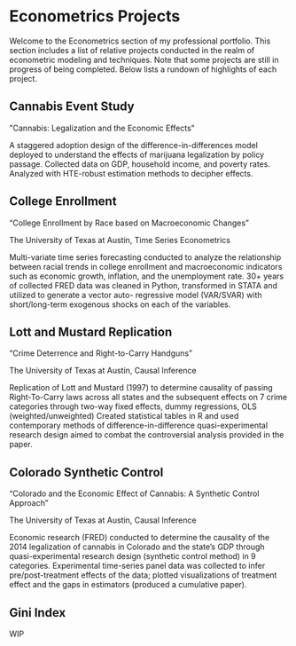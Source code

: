 # Econometrics Projects

Welcome to the Econometrics section of my professional portfolio. This section includes a list of relative projects conducted in the realm of econometric modeling
and techniques. Note that some projects are still in progress of being completed. Below lists a rundown of highlights of each project.

## Cannabis Event Study

"Cannabis: Legalization and the Economic Effects"

A staggered adoption design of the difference-in-differences model deployed to understand the effects of marijuana legalization by policy passage. Collected data on GDP, household income, and poverty rates. Analyzed with HTE-robust estimation methods to decipher effects.

## College Enrollment

“College Enrollment by Race based on Macroeconomic Changes”

The University of Texas at Austin, Time Series Econometrics

Multi-variate time series forecasting conducted to analyze the relationship between racial trends in college enrollment and macroeconomic indicators such as economic growth, inflation, and the unemployment rate. 30+ years of collected FRED data was cleaned in Python, transformed in STATA and utilized to generate a vector auto- regressive model (VAR/SVAR) with short/long-term exogenous shocks on each of the variables. 

## Lott and Mustard Replication

“Crime Deterrence and Right-to-Carry Handguns”

The University of Texas at Austin, Causal Inference

Replication of Lott and Mustard (1997) to determine causality of passing Right-To-Carry laws across all states and the subsequent effects on 7 crime categories through two-way fixed effects, dummy regressions, OLS (weighted/unweighted) Created statistical tables in R and used contemporary methods of difference-in-difference quasi-experimental research design aimed to combat the controversial analysis provided in the paper.

## Colorado Synthetic Control
“Colorado and the Economic Effect of Cannabis: A Synthetic Control Approach”

The University of Texas at Austin, Causal Inference

Economic research (FRED) conducted to determine the causality of the 2014 legalization of cannabis in Colorado and the state’s GDP through quasi-experimental research design (synthetic control method) in 9 categories. Experimental time-series panel data was collected to infer pre/post-treatment effects of the data; plotted visualizations of treatment effect and the gaps in estimators (produced a cumulative paper).

## Gini Index

WIP
